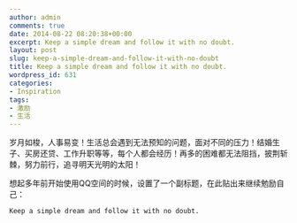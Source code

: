 ```yaml
---
author: admin
comments: true
date: 2014-08-22 08:20:38+00:00
excerpt: Keep a simple dream and follow it with no doubt.
layout: post
slug: keep-a-simple-dream-and-follow-it-with-no-doubt
title: Keep a simple dream and follow it with no doubt.
wordpress_id: 631
categories:
- Inspiration
tags:
- 激励
- 生活
---
```


岁月如梭，人事易变！生活总会遇到无法预知的问题，面对不同的压力！结婚生子、买房还贷、工作升职等等，每个人都会经历！再多的困难都无法阻挡，披荆斩棘，努力前行，追寻明天光明的太阳！

想起多年前开始使用QQ空间的时候，设置了一个副标题，在此贴出来继续勉励自己：

    Keep a simple dream and follow it with no doubt.

